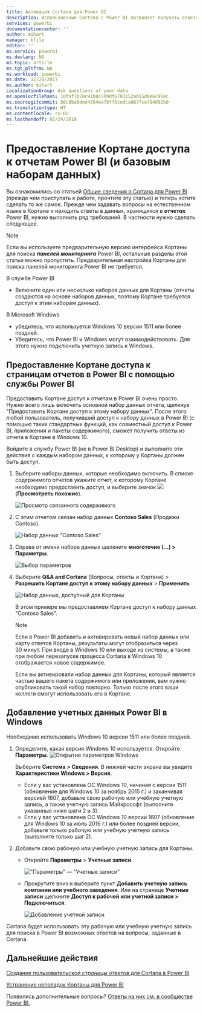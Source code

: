 ```yaml
---
title: Активация Cortana для Power BI
description: Использование Cortana с Power BI позволяет получать ответы от данных. Активируйте Кортану для каждого набора данных Power BI, а затем предоставьте ей доступ к наборам данных с устройств Windows.
services: powerbi
documentationcenter: ''
author: mihart
manager: kfile
editor: ''
ms.service: powerbi
ms.devlang: NA
ms.topic: article
ms.tgt_pltfrm: NA
ms.workload: powerbi
ms.date: 12/20/2017
ms.author: mihart
LocalizationGroup: Ask questions of your data
ms.openlocfilehash: 10faf7b20c91b0c709df6783152ab55d0e6c958c
ms.sourcegitcommit: 88c8ba8dee4384ea7bff5cedcad67fce784d92b0
ms.translationtype: HT
ms.contentlocale: ru-RU
ms.lasthandoff: 02/24/2018
---
```

# <a name="enable-cortana-to-access-power-bi-reports-and-their-underlying-datasets"></a>Предоставление Кортане доступа к отчетам Power BI (и базовым наборам данных)
Вы ознакомились со статьей [Общие сведения о Cortana для Power BI](service-cortana-intro.md) (прежде чем приступать к работе, прочтите эту статью) и теперь хотите сделать то же самое.  Прежде чем задавать вопросы на естественном языке в Кортане и находить ответы в данных, хранящихся в ***отчетах*** Power BI, нужно выполнить ряд требований. В частности нужно сделать следующее.

> [!NOTE]
> Если вы используете предварительную версию интерфейса Кортаны для поиска ***панелей мониторинга*** Power BI, остальные разделы этой статьи можно пропустить. Предварительная настройка Кортаны для поиска панелей мониторинга Power BI не требуется.
> 
> 

В службе Power BI

* Включите один или несколько наборов данных для Кортаны (отчеты создаются на основе наборов данных, поэтому Кортане требуется доступ к этим наборам данных).

В Microsoft Windows

* убедитесь, что используется Windows 10 версии 1511 или более поздней.
* Убедитесь, что Power BI и Windows могут взаимодействовать. Для этого нужно подключить учетную запись к Windows.

## <a name="use-power-bi-service-to-enable-cortana-to-access-report-pages-in-power-bi"></a>Предоставление Кортане доступа к страницам отчетов в Power BI с помощью службы Power BI
Предоставить Кортане доступ к отчетам в Power BI очень просто.  Нужно всего лишь включить основной набор данных отчета, щелкнув "Предоставить Кортане доступ к этому набору данных". После этого любой пользователь, получивший доступ к набору данных в Power BI (с помощью таких стандартных функций, как совместный доступ к Power BI, приложения и пакеты содержимого), сможет получить ответы из отчета в Кортане в Windows 10.

Войдите в службу Power BI (не в Power BI Desktop) и выполните эти действия с каждым набором данных, к которому у Кортаны должен быть доступ.

1. Выберите наборы данных, которые необходимо включить. В списке содержимого отчетов укажите отчет, к которому Кортане необходимо предоставить доступ, и выберите значок ![](media/service-cortana-enable/power-bi-cortana-view-related-icon.png) (**Просмотреть похожие**).
   
    ![Просмотр связанного содержимого](media/service-cortana-enable/power-bi-view-related.png)
2. С этим отчетом связан набор данных **Contoso Sales** (Продажи Contoso).
   
    ![Набор данных "Contoso Sales"](media/service-cortana-enable/power-bi-identify-dataset.png)
3. Справа от имени набора данных щелкните **многоточие (...) > Параметры**.  
   
    ![Выбор параметров](media/service-cortana-enable/power-bi-settings-cortana.png)
4. Выберите **Q&A and Cortana** (Вопросы, ответы и Кортана)  >  **Разрешить Кортане доступ к этому набору данных**  >  **Применить**.
   
   ![Набор данных, доступный для Кортаны](media/service-cortana-enable/power-bi-cortana-enable-new.png)
   
   В этом примере мы предоставляем Кортане доступ к набору данных "Contoso Sales".
   
   > [!NOTE]
   > Если в Power BI добавить и активировать новый набор данных или карту ответов Кортаны, результаты могут отобразиться через 30 минут. При входе в Windows 10 или выходе из системы, а также при любом перезапуске процесса Cortana в Windows 10 отображается новое содержимое.
   > 
   > Если вы активировали набор данных для Кортаны, который является частью вашего пакета содержимого или приложения, вам нужно опубликовать такой набор повторно. Только после этого ваши коллеги смогут использовать его в Кортане.
   > 
   > 

## <a name="add-your-power-bi-credentials-to-windows"></a>Добавление учетных данных Power BI в Windows
Необходимо использовать Windows 10 версии 1511 или более поздней.

1. Определите, какая версия Windows 10 используется. Откройте **Параметры**.
    ![Открытие параметров Windows](media/service-cortana-enable/power-bi-cortana-windows.png)

    Выберите **Система > Сведения**. В нижней части экрана вы увидите **Характеристики Windows > Версия**.

   * Если у вас установлена ОС Windows 10, начиная с версии 1511 (обновление для Windows 10 за ноябрь 2015 г.) и заканчивая версией 1607, добавьте свою рабочую или учебную учетную запись, а также учетную запись Майкрософт (выполните указанные ниже шаги 2 и 3).
   * Если у вас установлена ОС Windows 10 версии 1607 (обновление для Windows 10 за июль 2016 г.) или более поздней версии, добавьте только рабочую или учебную учетную запись (выполните только шаг 2).
1. Добавьте свою рабочую или учебную учетную запись для Кортаны.
   
   * Откройте **Параметры** > **Учетные записи**.
     
       !["Параметры" — "Учетные записи"](media/service-cortana-enable/power-bi-windows-accounts.png)
   * Прокрутите вниз и выберите пункт **Добавить учетную запись компании или учебного заведения**. Или на странице **Учетные записи** щелкните **Доступ к рабочей или учетной записи > Подключиться**.
     
     ![Добавление учетной записи](media/service-cortana-enable/power-bi-add-work-account2.png)

Cortana будет использовать эту рабочую или учебную учетную запись для поиска в Power BI возможных ответов на вопросы, заданные в Cortana.

## <a name="next-steps"></a>Дальнейшие действия
[Создание пользовательской *страницы ответов* для Cortana в Power BI](service-cortana-answer-cards.md)

[Устранение неполадок Кортаны для Power BI](service-cortana-troubleshoot.md)

Появились дополнительные вопросы? [Ответы на них см. в сообществе Power BI.](http://community.powerbi.com/)

